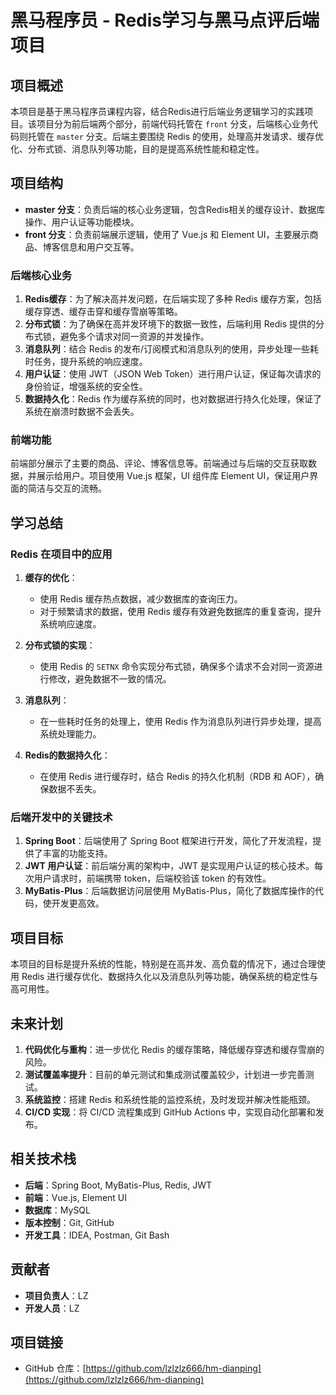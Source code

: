 # 黑马程序员 - Redis学习与黑马点评后端项目

## 项目概述

本项目是基于黑马程序员课程内容，结合Redis进行后端业务逻辑学习的实践项目。该项目分为前后端两个部分，前端代码托管在 `front` 分支，后端核心业务代码则托管在 `master` 分支。后端主要围绕 Redis 的使用，处理高并发请求、缓存优化、分布式锁、消息队列等功能，目的是提高系统性能和稳定性。

## 项目结构

- **master 分支**：负责后端的核心业务逻辑，包含Redis相关的缓存设计、数据库操作、用户认证等功能模块。
- **front 分支**：负责前端展示逻辑，使用了 Vue.js 和 Element UI，主要展示商品、博客信息和用户交互等。
  
### 后端核心业务

1. **Redis缓存**：为了解决高并发问题，在后端实现了多种 Redis 缓存方案，包括缓存穿透、缓存击穿和缓存雪崩等策略。
2. **分布式锁**：为了确保在高并发环境下的数据一致性，后端利用 Redis 提供的分布式锁，避免多个请求对同一资源的并发操作。
3. **消息队列**：结合 Redis 的发布/订阅模式和消息队列的使用，异步处理一些耗时任务，提升系统的响应速度。
4. **用户认证**：使用 JWT（JSON Web Token）进行用户认证，保证每次请求的身份验证，增强系统的安全性。
5. **数据持久化**：Redis 作为缓存系统的同时，也对数据进行持久化处理，保证了系统在崩溃时数据不会丢失。

### 前端功能

前端部分展示了主要的商品、评论、博客信息等。前端通过与后端的交互获取数据，并展示给用户。项目使用 Vue.js 框架，UI 组件库 Element UI，保证用户界面的简洁与交互的流畅。

## 学习总结

### Redis 在项目中的应用

1. **缓存的优化**：
   - 使用 Redis 缓存热点数据，减少数据库的查询压力。
   - 对于频繁请求的数据，使用 Redis 缓存有效避免数据库的重复查询，提升系统响应速度。

2. **分布式锁的实现**：
   - 使用 Redis 的 `SETNX` 命令实现分布式锁，确保多个请求不会对同一资源进行修改，避免数据不一致的情况。

3. **消息队列**：
   - 在一些耗时任务的处理上，使用 Redis 作为消息队列进行异步处理，提高系统处理能力。

4. **Redis的数据持久化**：
   - 在使用 Redis 进行缓存时，结合 Redis 的持久化机制（RDB 和 AOF），确保数据不丢失。

### 后端开发中的关键技术

1. **Spring Boot**：后端使用了 Spring Boot 框架进行开发，简化了开发流程，提供了丰富的功能支持。
2. **JWT 用户认证**：前后端分离的架构中，JWT 是实现用户认证的核心技术。每次用户请求时，前端携带 token，后端校验该 token 的有效性。
3. **MyBatis-Plus**：后端数据访问层使用 MyBatis-Plus，简化了数据库操作的代码，使开发更高效。

## 项目目标

本项目的目标是提升系统的性能，特别是在高并发、高负载的情况下，通过合理使用 Redis 进行缓存优化、数据持久化以及消息队列等功能，确保系统的稳定性与高可用性。

## 未来计划

1. **代码优化与重构**：进一步优化 Redis 的缓存策略，降低缓存穿透和缓存雪崩的风险。
2. **测试覆盖率提升**：目前的单元测试和集成测试覆盖较少，计划进一步完善测试。
3. **系统监控**：搭建 Redis 和系统性能的监控系统，及时发现并解决性能瓶颈。
4. **CI/CD 实现**：将 CI/CD 流程集成到 GitHub Actions 中，实现自动化部署和发布。

## 相关技术栈

- **后端**：Spring Boot, MyBatis-Plus, Redis, JWT
- **前端**：Vue.js, Element UI
- **数据库**：MySQL
- **版本控制**：Git, GitHub
- **开发工具**：IDEA, Postman, Git Bash

## 贡献者

- **项目负责人**：LZ
- **开发人员**：LZ

## 项目链接

- GitHub 仓库：[https://github.com/lzlzlz666/hm-dianping](https://github.com/lzlzlz666/hm-dianping)
